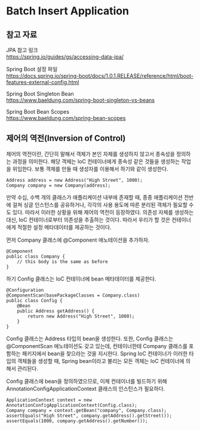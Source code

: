 # Batch Insert Application
## 참고 자료
JPA 참고 링크  
https://spring.io/guides/gs/accessing-data-jpa/

Spring Boot 설정 파일  
https://docs.spring.io/spring-boot/docs/1.0.1.RELEASE/reference/html/boot-features-external-config.html

Spring Boot Singleton Bean  
https://www.baeldung.com/spring-boot-singleton-vs-beans

Spring Boot Bean Scopes  
https://www.baeldung.com/spring-bean-scopes

## 제어의 역전(Inversion of Control)
제어의 역전이란, 간단히 말해서 객체가 본인 자체를 생성하지 않고서 종속성을 정의하는 과정을 의미한다. 해당 객체는 IoC 컨테이너에게 종속성 같은
것들을 생성하는 작업을 위임한다. 보통 객체를 만들 때 생성자를 이용해서 하기와 같이 생성한다.
```text
Address address = new Address("High Street", 1000);
Company company = new Company(address);
```
만약 수십, 수백 개의 클래스가 애플리케이션 내부에 존재할 때, 종종 애플리케이션 전반에 걸쳐 싱글 인스턴스를 공유하거나, 각각의 사용 용도에 따른
분리된 객체가 필요할 수도 있다. 따라서 이러한 상황을 위해 제어의 역전이 등장하였다. 의존성 자체를 생성하는 대신, IoC 컨테이너로부터 의존성을
추출하는 것이다. 따라서 우리가 할 것은 컨테이너에게 적절한 설정 메타데이터를 제공하는 것이다.

먼저 Company 클래스에 @Component 애노테이션을 추가하자.
```text
@Component
public class Company {
    // this body is the same as before
}
```
하기 Config 클래스는 IoC 컨테이너에 bean 메타데이터를 제공한다.
```text
@Configuration
@ComponentScan(basePackageClasses = Company.class)
public class Config {
    @Bean
    public Address getAddress() {
        return new Address("High Street", 1000);
    }
}
```
Config 클래스는 Address 타입의 bean을 생성한다. 또한, Config 클래스는 @ComponentScan 애노테이션도 갖고 있는데, 컨테이너한테 Company
클래스를 포함하는 패키지에서 bean을 찾으라는 것을 지시한다. Spring IoC 컨테이너가 이러한 타입의 객체들을 생성할 때, Spring bean이라고
불리는 모든 객체는 IoC 컨테이너에 의해서 관리된다.

Config 클래스에 bean을 정의하였으므로, 이제 컨테이너를 빌드하기 위해 AnnotationConfigApplicationContext 클래스의 인스턴스가 필요하다.
```text
ApplicationContext context = new AnnotationConfigApplicationContext(Config.class);
Company company = context.getBean("company", Company.class);
assertEquals("High Street", company.getAddress().getStreet());
assertEquals(1000, company.getAddress().getNumber());
```
